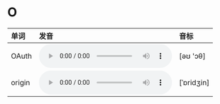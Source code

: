
# O

| 单词  | 发音 | 音标 |
| :-- | :-- | :-- |
| OAuth | <audio src="/public/audio/OAuth.mp3" controls="controls" controlslist="nodownload"></audio> | [əʊ 'ɔθ] |
| origin | <audio src="/public/audio/origin.mp3" controls="controls" controlslist="nodownload"></audio> | [ˈɒridʒin] |
